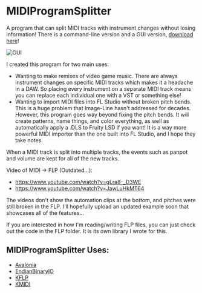 # MIDIProgramSplitter

A program that can split MIDI tracks with instrument changes without losing information!
There is a command-line version and a GUI version, [download here](https://github.com/Kermalis/MIDIProgramSplitter/releases)!

![GUI](https://github.com/Kermalis/MIDIProgramSplitter/assets/29823718/66314f49-7370-4aa1-92f8-5b182fde9422)


I created this program for two main uses:
* Wanting to make remixes of video game music.
There are always instrument changes on specific MIDI tracks which makes it a headache in a DAW.
So placing every instrument on a separate MIDI track means you can replace each individual one with a VST or something else!
* Wanting to import MIDI files into FL Studio without broken pitch bends.
This is a huge problem that Image-Line hasn't addressed for decades.
However, this program goes way beyond fixing the pitch bends.
It will create patterns, name things, and color everything, as well as automatically apply a .DLS to Fruity LSD if you want!
It is a way more powerful MIDI importer than the one built into FL Studio, and I hope they take notes.

When a MIDI track is split into multiple tracks, the events such as panpot and volume are kept for all of the new tracks.

Video of MIDI -> FLP (Outdated...):
* https://www.youtube.com/watch?v=gLra8-_D3WE
* https://www.youtube.com/watch?v=JawLuHkMT64

The videos don't show the automation clips at the bottom, and pitches were still broken in the FLP.
I'll hopefully upload an updated example soon that showcases all of the features...

If you are interested in how I'm reading/writing FLP files, you can just check out the code in the FLP folder.
It is its own library I wrote for this.

## MIDIProgramSplitter Uses:
* [Avalonia](https://github.com/AvaloniaUI/Avalonia)
* [EndianBinaryIO](https://github.com/Kermalis/EndianBinaryIO)
* [KFLP](https://github.com/Kermalis/KFLP)
* [KMIDI](https://github.com/Kermalis/KMIDI)